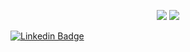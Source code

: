 <p align="center">
  <img src ="https://github-readme-stats.vercel.app/api?username=artandfi&show_icons=true&count_private=true&theme=synthwave&hide_border=true&include_all_commits=true">
  <img src ="https://github-readme-stats.vercel.app/api/top-langs/?username=artandfi&layout=compact&hide_border=true&theme=synthwave">
</p>

[![Linkedin Badge](https://img.shields.io/badge/-artandfi-blue?style=flat-square&logo=Linkedin&logoColor=white&link=https://www.linkedin.com/in/artandfi/)](https://www.linkedin.com/in/artandfi/)
